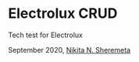 # Electrolux CRUD
Tech test for Electrolux


September 2020, [Nikita N. Sheremeta](https://t.me/NikitaSheremeta)
